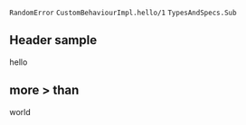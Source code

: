 `RandomError`
`CustomBehaviourImpl.hello/1`
`TypesAndSpecs.Sub`

## Header sample

hello

## more > than

world
